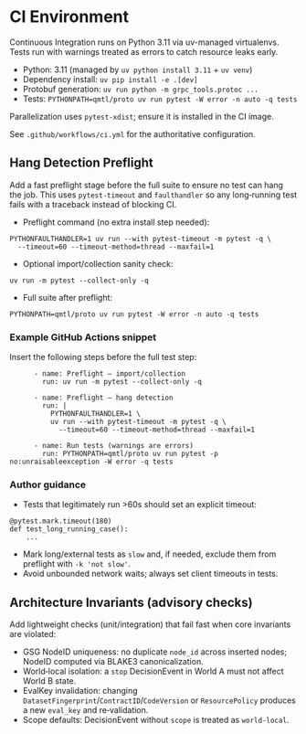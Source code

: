# CI Environment

Continuous Integration runs on Python 3.11 via uv-managed virtualenvs. Tests run with warnings treated as errors to catch resource leaks early.

- Python: 3.11 (managed by `uv python install 3.11` + `uv venv`)
- Dependency install: `uv pip install -e .[dev]`
- Protobuf generation: `uv run python -m grpc_tools.protoc ...`
- Tests: `PYTHONPATH=qmtl/proto uv run pytest -W error -n auto -q tests`

Parallelization uses `pytest-xdist`; ensure it is installed in the CI image.

See `.github/workflows/ci.yml` for the authoritative configuration.

## Hang Detection Preflight

Add a fast preflight stage before the full suite to ensure no test can hang the job. This uses `pytest-timeout` and `faulthandler` so any long‑running test fails with a traceback instead of blocking CI.

- Preflight command (no extra install step needed):

```
PYTHONFAULTHANDLER=1 uv run --with pytest-timeout -m pytest -q \
  --timeout=60 --timeout-method=thread --maxfail=1
```

- Optional import/collection sanity check:

```
uv run -m pytest --collect-only -q
```

- Full suite after preflight:

```
PYTHONPATH=qmtl/proto uv run pytest -W error -n auto -q tests
```

### Example GitHub Actions snippet

Insert the following steps before the full test step:

```
      - name: Preflight – import/collection
        run: uv run -m pytest --collect-only -q

      - name: Preflight – hang detection
        run: |
          PYTHONFAULTHANDLER=1 \
          uv run --with pytest-timeout -m pytest -q \
            --timeout=60 --timeout-method=thread --maxfail=1

      - name: Run tests (warnings are errors)
        run: PYTHONPATH=qmtl/proto uv run pytest -p no:unraisableexception -W error -q tests
```

### Author guidance

- Tests that legitimately run >60s should set an explicit timeout:

```
@pytest.mark.timeout(180)
def test_long_running_case():
    ...
```

- Mark long/external tests as `slow` and, if needed, exclude them from preflight with `-k 'not slow'`.
- Avoid unbounded network waits; always set client timeouts in tests.

## Architecture Invariants (advisory checks)

Add lightweight checks (unit/integration) that fail fast when core invariants are violated:

- GSG NodeID uniqueness: no duplicate `node_id` across inserted nodes; NodeID computed via BLAKE3 canonicalization.
- World‑local isolation: a `stop` DecisionEvent in World A must not affect World B state.
- EvalKey invalidation: changing `DatasetFingerprint`/`ContractID`/`CodeVersion` or `ResourcePolicy` produces a new `eval_key` and re‑validation.
- Scope defaults: DecisionEvent without `scope` is treated as `world-local`.

